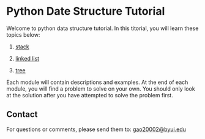 # Python Date Structure Tutorial

Welcome to python data structure tutorial. In this titorial, you will learn these topics below:

1. [stack](stack/stack.md)

2. [linked list](linked_list/linked_list.md)

3. [tree](tree/tree.md)

Each module will contain descriptions and examples. At the end of each module, you will find a problem to solve on your own. You should only look at the solution after you have attempted to solve the problem first.

## Contact
For questions or comments, please send them to:
gao20002@byui.edu
